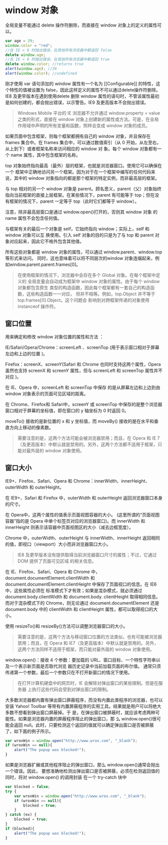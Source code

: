 # window 对象

全局变量不能通过 delete 操作符删除，而直接在 window 对象上的定义的属性可以。

```javascript
var age = 29;
window.color = "red";
//在 IE < 9 时抛出错误，在其他所有浏览器中都返回 false
delete window.age;
//在 IE < 9 时抛出错误，在其他所有浏览器中都返回 true
delete window.color; //returns true
alert(window.age); //29
alert(window.color); //undefined 
```

刚才使用 var 语句添加的 window 属性有一个名为 [[Configurable]] 的特性，这个特性的值被设置为 false，因此这样定义的属性不可以通过delete操作符删除。IE8 及更早版本在遇到使用delete 删除 window 属性的语句时，不管该属性最初是如何创建的，都会抛出错误，以示警告。IE9 及更高版本不会抛出错误。 

> Windows Mobile 平台的 IE 浏览器不允许通过 window.property = value 之类的形式，直接在 window 对象上创建新的属性或方法。可是，在全局作用域中声明的所有变量和函数，照样会变成 window 对象的成员。 

如果页面中包含框架，则每个框架都拥有自己的 window 对象，并且保存在 frames 集合中。在 frames 集合中，可以通过数值索引（从 0 开始，从左至右，从上到下）或者框架名称来访问相应的 window 对 象。每个 window 对象都有一个 name 属性，其中包含框架的名称。 

top 对象始终指向最高（最外）层的框架，也就是浏览器窗口。使用它可以确保在一个 框架中正确地访问另一个框架。因为对于在一个框架中编写的任何代码来说，其中的 window 对象指向的都是那个框架的特定实例，而非最高层的框架。 

与 top 相对的另一个 window 对象是 parent。顾名思义，parent（父）对象始终指向当前框架的直接上层框架。在某些情况下，parent 有可能等于 top；但在没有框架的情况下，parent 一定等于 top（此时它们都等于 window）。 

注意，除非最高层窗口是通过 window.open()打开的，否则其 window 对象 的 name 属性不会包含任何值。 

与框架有关的最后一个对象是 self，它始终指向 window；实际上，self 和 window 对象可以互 换使用。引入 self 对象的目的只是为了与 top 和 parent 对象对应起来，因此它不格外包含其他值。 

所有这些对象都是 window 对象的属性，可以通过 window.parent、window.top 等形式来访问。 同时，这也意味着可以将不同层次的window 对象连缀起来，例如window.parent.parent.frames[0]。 

> 在使用框架的情况下，浏览器中会存在多个 Global 对象。在每个框架中定义的 全局变量会自动成为框架中 window 对象的属性。由于每个 window 对象都包含原生 类型的构造函数，因此每个框架都有一套自己的构造函数，这些构造函数一一对应， 但并不相等。例如，top.Object 并不等于 top.frames[0].Object。这个问题会 影响到对跨框架传递的对象使用 instanceof 操作符。 

## 窗口位置

用来确定和修改 window 对象位置的属性和方法 ：

IE/Safari/Opera/Chrome：screenLeft 、screenTop (用于表示窗口相对于屏幕左边和上边的位置 )。

Firefox：screenX、screenY(Safari 和 Chrome 也同时支持这两个属性，Opera 虽然也支持 screenX 和 screenY 属性，但与 screenLeft 和 screenTop 属性并不对应 )。

在 IE、Opera 中，screenLeft 和 screenTop 中保存 的是从屏幕左边和上边到由 window 对象表示的页面可见区域的距离。 

在 Chrome、Firefox和 Safari中，screenY 或 screenTop 中保存的是整个浏览器窗口相对于屏幕的坐标值，即在窗口的 y 轴坐标为 0 时返回 0。 

moveTo() 接收的是新位置的 x 和 y 坐标值，而 moveBy() 接收的是在水平和垂直方向上移动的像素数。 

> 需要注意的是，这两个方法可能会被浏览器禁用；而且，在 Opera 和 IE 7（及更高版本）中默认就是禁用的。另外，这两个方法都不适用于框架，只能对最外层的 window 对象使用。 

## 窗口大小

IE9+、Firefox、Safari、Opera 和 Chrome：innerWidth、innerHeight、outerWidth 和 outerHeight。 

在 IE9+、Safari 和 Firefox 中，outerWidth 和 outerHeight 返回浏览器窗口本身的尺寸。

在 Opera中，这两个属性的值表示页面视图容器的大小。 (这里所谓的“页面视图容器”指的是 Opera 中单个标签页对应的浏览器窗口)。而 innerWidth 和 innerHeight 则表示该容器中页面视图区的大小（减去边框宽度）。 

 Chrome 中，outerWidth、outerHeight 与 innerWidth、innerHeight 返回相同的值，即视口（viewport）大小而非浏览器窗口大小。 

> IE8 及更早版本没有提供取得当前浏览器窗口尺寸的属性；不过，它通过 DOM 提供了页面可见区域 的相关信息。

在 IE、Firefox、Safari、Opera 和 Chrome 中，document.documentElement.clientWidth 和 document.documentElement.clientHeight 中保存了页面视口的信息。在 IE6 中，这些属性必须在 标准模式下才有效；如果是混杂模式，就必须通过 document.body.clientWidth 和 document.body. clientHeight 取得相同信息。而对于混杂模式下的 Chrome，则无论通过 document.documentElement 还是 document.body 中的 clientWidth 和 clientHeight 属性，都可以取得视口的大小。 

使用 resizeTo()和 resizeBy()方法可以调整浏览器窗口的大小。 

> 需要注意的是，这两个方法与移动窗口位置的方法类似，也有可能被浏览器禁用；而且，在 Opera 和 IE7（及更高版本）中默认就是禁用的。另外，这两个方法同样不适用于框架，而只能对最外层的 window 对象使用。 

window.open()：接收 4 个参数：要加载的 URL、窗口目标、一个特性字符串以及一个表示新页面是否取代浏览 器历史记录中当前加载页面的布尔值。 通常只须传递第一个参数，最后一个参数只在不打开新窗口的情况下使用。 

> 在打开计算机硬盘中的网页时，IE 会解除对弹出窗口的某些限制。但是在服务器 上执行这些代码会受到对弹出窗口的限制。 

大多数浏览器都内置有弹出窗口屏蔽程序，而没有内置此类程序的浏览器，也可以安装 Yahoo! Toolbar 等带有内置屏蔽程序的实用工具。结果就是用户可以将绝大多数不想看到弹出窗口屏蔽掉。于 是，在弹出窗口被屏蔽时，就应该考虑两种可能性。如果是浏览器内置的屏蔽程序阻止的弹出窗口，那 么 window.open()很可能会返回 null。此时，只要检测这个返回的值就可以确定弹出窗口是否被屏蔽 了，如下面的例子所示。 

```javascript
var wroxWin = window.open("http://www.wrox.com", "_blank");
if (wroxWin == null){
	alert("The popup was blocked!");
} 
```

如果是浏览器扩展或其他程序阻止的弹出窗口，那么 window.open()通常会抛出一个错误。因此， 要想准确地检测出弹出窗口是否被屏蔽，必须在检测返回值的同时，将对 window.open() 的调用封装 在一个 try-catch 块中 

```javascript
var blocked = false;
try {
    var wroxWin = window.open("http://www.wrox.com", "_blank");
    if (wroxWin == null){
    	blocked = true;
    }
} catch (ex) {
    blocked = true;
}
if (blocked){
	alert("The popup was blocked!");
} 
```

